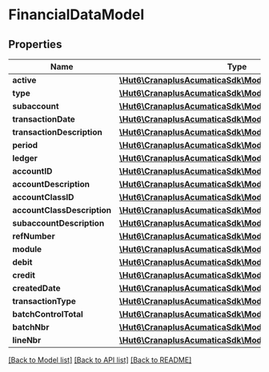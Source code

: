 # FinancialDataModel

## Properties
Name | Type | Description | Notes
------------ | ------------- | ------------- | -------------
**active** | [**\Hut6\CranaplusAcumaticaSdk\Model\BooleanValueModel**](BooleanValueModel.md) |  | [optional] 
**type** | [**\Hut6\CranaplusAcumaticaSdk\Model\StringValueModel**](StringValueModel.md) |  | [optional] 
**subaccount** | [**\Hut6\CranaplusAcumaticaSdk\Model\StringValueModel**](StringValueModel.md) |  | [optional] 
**transactionDate** | [**\Hut6\CranaplusAcumaticaSdk\Model\DateTimeValueModel**](DateTimeValueModel.md) |  | [optional] 
**transactionDescription** | [**\Hut6\CranaplusAcumaticaSdk\Model\StringValueModel**](StringValueModel.md) |  | [optional] 
**period** | [**\Hut6\CranaplusAcumaticaSdk\Model\StringValueModel**](StringValueModel.md) |  | [optional] 
**ledger** | [**\Hut6\CranaplusAcumaticaSdk\Model\StringValueModel**](StringValueModel.md) |  | [optional] 
**accountID** | [**\Hut6\CranaplusAcumaticaSdk\Model\StringValueModel**](StringValueModel.md) |  | [optional] 
**accountDescription** | [**\Hut6\CranaplusAcumaticaSdk\Model\StringValueModel**](StringValueModel.md) |  | [optional] 
**accountClassID** | [**\Hut6\CranaplusAcumaticaSdk\Model\StringValueModel**](StringValueModel.md) |  | [optional] 
**accountClassDescription** | [**\Hut6\CranaplusAcumaticaSdk\Model\StringValueModel**](StringValueModel.md) |  | [optional] 
**subaccountDescription** | [**\Hut6\CranaplusAcumaticaSdk\Model\StringValueModel**](StringValueModel.md) |  | [optional] 
**refNumber** | [**\Hut6\CranaplusAcumaticaSdk\Model\StringValueModel**](StringValueModel.md) |  | [optional] 
**module** | [**\Hut6\CranaplusAcumaticaSdk\Model\StringValueModel**](StringValueModel.md) |  | [optional] 
**debit** | [**\Hut6\CranaplusAcumaticaSdk\Model\DecimalValueModel**](DecimalValueModel.md) |  | [optional] 
**credit** | [**\Hut6\CranaplusAcumaticaSdk\Model\DecimalValueModel**](DecimalValueModel.md) |  | [optional] 
**createdDate** | [**\Hut6\CranaplusAcumaticaSdk\Model\DateTimeValueModel**](DateTimeValueModel.md) |  | [optional] 
**transactionType** | [**\Hut6\CranaplusAcumaticaSdk\Model\StringValueModel**](StringValueModel.md) |  | [optional] 
**batchControlTotal** | [**\Hut6\CranaplusAcumaticaSdk\Model\DecimalValueModel**](DecimalValueModel.md) |  | [optional] 
**batchNbr** | [**\Hut6\CranaplusAcumaticaSdk\Model\StringValueModel**](StringValueModel.md) |  | [optional] 
**lineNbr** | [**\Hut6\CranaplusAcumaticaSdk\Model\IntValueModel**](IntValueModel.md) |  | [optional] 

[[Back to Model list]](../README.md#documentation-for-models) [[Back to API list]](../README.md#documentation-for-api-endpoints) [[Back to README]](../README.md)


